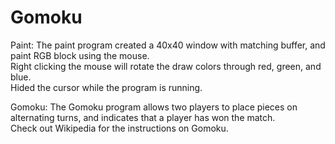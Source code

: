 # Gomoku

Paint:
The paint program created a 40x40 window with matching buffer, and paint RGB block using the mouse.  
Right clicking the mouse will rotate the draw colors through red, green, and blue.  
Hided the cursor while the program is running.

Gomoku:
The Gomoku program allows two players to place pieces on alternating turns, and indicates that a player has won the match.  
Check out Wikipedia for the instructions on Gomoku.
